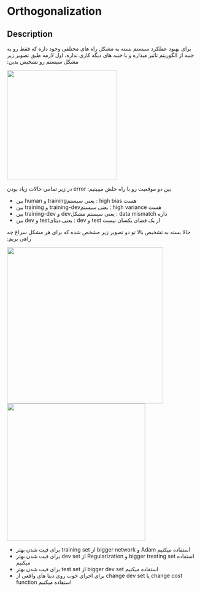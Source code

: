 # Orthogonalization

## Description

<span dir="rtl">برای بهبود عملکرد سیستم بسته به مشکل راه های مختلفی وجود داره که فقط رو یه جنبه از الگوریتم تاثیر میذاره و با جنبه های دیگه کاری نداره، اول لازمه طبق تصویر زیر مشکل سیستم رو تشخیص بدین:</span>

<img src="image1.jpg" style="width:2.99433in" />

<span dir="rtl">در زیر تمامی حالات زیاد بودن</span> <span dir="ltr">error</span> <span dir="rtl">بین دو موقعیت رو با راه حلش میبینیم:</span>

- <span dir="rtl">بین</span> <span dir="ltr">human</span> <span dir="rtl">و</span> <span dir="ltr">training</span><span dir="rtl">: یعنی سیستم</span> <span dir="ltr">high bias</span> <span dir="rtl">هست</span>
- <span dir="rtl">بین</span> <span dir="ltr">training</span> <span dir="rtl">و</span> <span dir="ltr">training-dev</span><span dir="rtl">: یعنی سیستم</span> <span dir="ltr">high variance</span> <span dir="rtl">هست</span>
- <span dir="rtl">بین</span> <span dir="ltr">training-dev</span> <span dir="rtl">و</span> <span dir="ltr">dev</span><span dir="rtl">: یعنی سیستم مشکل</span> <span dir="ltr">data mismatch</span> <span dir="rtl">داره</span>
- <span dir="rtl">بین</span> <span dir="ltr">dev</span> <span dir="rtl">و</span> <span dir="ltr">test</span><span dir="rtl">: یعنی دیتای</span> <span dir="ltr">dev</span> <span dir="rtl">و</span> <span dir="ltr">test</span> <span dir="rtl">از یک فضای یکسان نیست</span>

<span dir="ltr"></span>

<span dir="rtl">حالا بسته به تشخیص بالا تو دو تصویر زیر مشخص شده که برای هر مشکل سراغ چه راهی بریم:</span>

<img src="image3.jpg" style="width:4.24161in" />

<img src="image2.jpg" style="width:3.74768in" />

- <span dir="rtl">برای فیت شدن بهتر</span> <span dir="ltr">training set</span> <span dir="rtl">از</span> <span dir="ltr">bigger network</span> <span dir="rtl">و</span> <span dir="ltr">Adam</span> <span dir="rtl">استفاده میکنیم</span>
- <span dir="rtl">برای فیت شدن بهتر</span> <span dir="ltr">dev set</span> <span dir="rtl">از</span> <span dir="ltr">Regularization</span> <span dir="rtl">و</span> <span dir="ltr">bigger treating set</span> <span dir="rtl">استفاده میکنیم</span>
- <span dir="rtl">برای فیت شدن بهتر</span> <span dir="ltr">test set</span> <span dir="rtl">از</span> <span dir="ltr">bigger dev set</span> <span dir="rtl">استفاده میکنیم</span>
- <span dir="rtl">برای اجرای خوب روی دیتا های واقعی از</span> <span dir="ltr">change dev set</span> <span dir="rtl">یا</span> <span dir="ltr">change cost function</span> <span dir="rtl">استفاده میکنیم</span>
